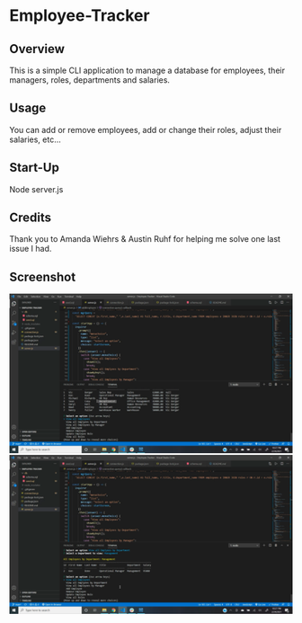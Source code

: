 # Employee-Tracker

## Overview
This is a simple CLI application to manage a database for employees, their managers, roles, departments and salaries.

## Usage
You can add or remove employees, add or change their roles, adjust their salaries, etc...

## Start-Up
Node server.js

## Credits
Thank you to Amanda Wiehrs & Austin Ruhf for helping me solve one last issue I had.

## Screenshot
![GitHub Logo](Screenshot-(129).png)  ![GitHub Logo](Screenshot-(130).png)
